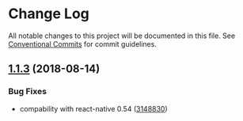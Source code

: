 # Change Log

All notable changes to this project will be documented in this file.
See [Conventional Commits](https://conventionalcommits.org) for commit guidelines.

<a name="1.1.3"></a>
## [1.1.3](https://github.com/traveloka/rps/compare/v1.1.2...v1.1.3) (2018-08-14)


### Bug Fixes

* compability with react-native 0.54 ([3148830](https://github.com/traveloka/rps/commit/3148830))

